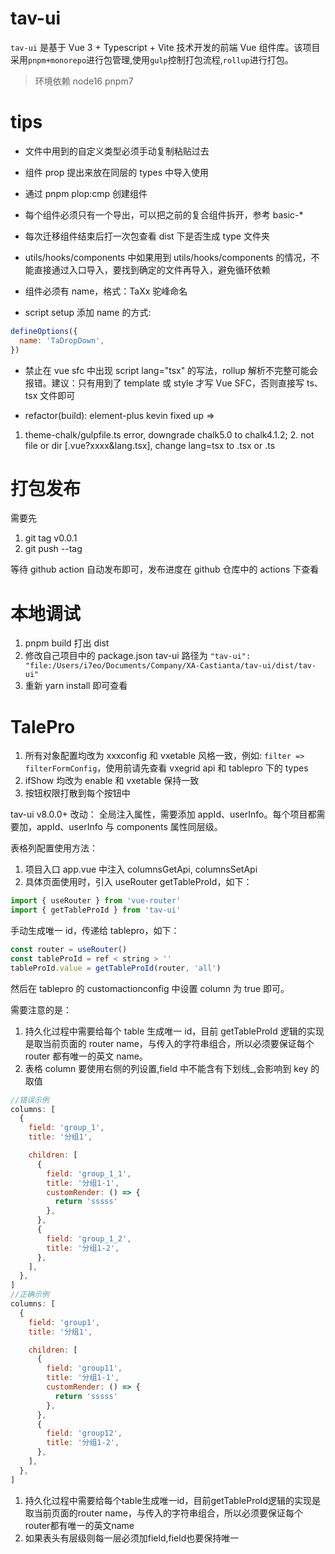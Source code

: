 # tav-ui

`tav-ui` 是基于 Vue 3 + Typescript + Vite 技术开发的前端 Vue 组件库。该项目采用`pnpm+monorepo`进行包管理,使用`gulp`控制打包流程,`rollup`进行打包。

> 环境依赖 node16 pnpm7

# tips

- 文件中用到的自定义类型必须手动复制粘贴过去

- 组件 prop 提出来放在同层的 types 中导入使用

- 通过 pnpm plop:cmp 创建组件

- 每个组件必须只有一个导出，可以把之前的复合组件拆开，参考 basic-\*

- 每次迁移组件结束后打一次包查看 dist 下是否生成 type 文件夹

- utils/hooks/components 中如果用到 utils/hooks/components 的情况，不能直接通过入口导入，要找到确定的文件再导入，避免循环依赖

- 组件必须有 name，格式：TaXx 驼峰命名

- script setup 添加 name 的方式:

```javascript
defineOptions({
  name: 'TaDropDown',
})
```

- 禁止在 vue sfc 中出现 script lang="tsx" 的写法，rollup 解析不完整可能会报错。建议：只有用到了 template 或 style 才写 Vue SFC，否则直接写 ts、tsx 文件即可

- refactor(build): element-plus kevin fixed up
  =>

1. theme-chalk/gulpfile.ts error, downgrade chalk5.0 to chalk4.1.2; 2. not file or dir [.vue?xxxx&lang.tsx], change lang=tsx to .tsx or .ts

# 打包发布

需要先

1. git tag v0.0.1
2. git push --tag

等待 github action 自动发布即可，发布进度在 github 仓库中的 actions 下查看

# 本地调试

1. pnpm build 打出 dist
2. 修改自己项目中的 package.json tav-ui 路径为 `"tav-ui": "file:/Users/i7eo/Documents/Company/XA-Castianta/tav-ui/dist/tav-ui"`
3. 重新 yarn install 即可查看

# TalePro

1. 所有对象配置均改为 xxxconfig 和 vxetable 风格一致，例如: `filter => filterFormConfig`，使用前请先查看 vxegrid api 和 tablepro 下的 types
2. ifShow 均改为 enable 和 vxetable 保持一致
3. 按钮权限打散到每个按钮中

tav-ui v8.0.0+ 改动：
全局注入属性，需要添加 appId、userInfo。每个项目都需要加，appId、userInfo 与 components 属性同层级。

表格列配置使用方法：

1. 项目入口 app.vue 中注入 columnsGetApi, columnsSetApi
2. 具体页面使用时，引入 useRouter getTableProId，如下：

```javascript
import { useRouter } from 'vue-router'
import { getTableProId } from 'tav-ui'
```

手动生成唯一 id，传递给 tablepro，如下：

```javascript
const router = useRouter()
const tableProId = ref < string > ''
tableProId.value = getTableProId(router, 'all')
```

然后在 tablepro 的 customactionconfig 中设置 column 为 true 即可。

需要注意的是：

1. 持久化过程中需要给每个 table 生成唯一 id，目前 getTableProId 逻辑的实现是取当前页面的 router name，与传入的字符串组合，所以必须要保证每个 router 都有唯一的英文 name。
2. 表格 column 要使用右侧的列设置,field 中不能含有下划线\_,会影响到 key 的取值

```javascript
//错误示例
columns: [
  {
    field: 'group_1',
    title: '分组1',

    children: [
      {
        field: 'group_1_1',
        title: '分组1-1',
        customRender: () => {
          return 'sssss'
        },
      },
      {
        field: 'group_1_2',
        title: '分组1-2',
      },
    ],
  },
]
//正确示例
columns: [
  {
    field: 'group1',
    title: '分组1',

    children: [
      {
        field: 'group11',
        title: '分组1-1',
        customRender: () => {
          return 'sssss'
        },
      },
      {
        field: 'group12',
        title: '分组1-2',
      },
    ],
  },
]
```
1. 持久化过程中需要给每个table生成唯一id，目前getTableProId逻辑的实现是取当前页面的router name，与传入的字符串组合，所以必须要保证每个router都有唯一的英文name
2. 如果表头有层级则每一层必须加field,field也要保持唯一
